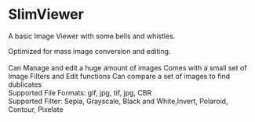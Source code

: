 # SlimViewer
<p>A basic Image Viewer with some bells and whistles.</p>
Optimized for mass image conversion and editing.<br>
<br>
Can Manage and edit a huge amount of images
Comes with a small set of Image Filters and Edit functions
Can compare a set of images to find dublicates<br>
Supported File Formats: gif, jpg, tif, jpg, CBR<br>
Supported Filter: Sepia, Grayscale, Black and White,Invert, Polaroid, Contour, Pixelate
